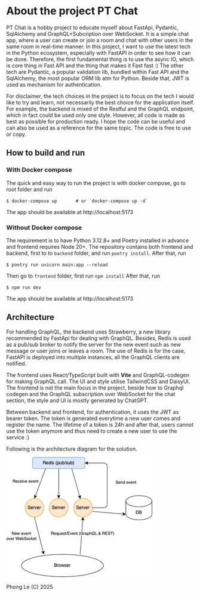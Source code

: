 # About the project PT Chat

PT Chat is a hobby project to educate myself about FastApi, Pydantic, SqlAlchemy and GraphQL+Subcription over WebSocket. It is a simple chat app, where a user can create or join a room and chat with other users in the same room in real-time manner. In this project, I want to use the latest tech in the Python ecosystem, especially with FastAPI in order to see how it can be done. Therefore, the first fundamental thing is to use the async IO, which is core thing in Fast API and the thing that makes it Fast fast :) The other tech are Pydantic, a popular validation lib, bundled within Fast API and the SqlAlchemy, the most popular ORM lib atm for Python. Beside that, JWT is used as mechanism for authentication.

For disclaimer, the tech choices in the project is to focus on the tech I would like to try and learn, not necessarily the best choice for the application itself. For example, the backend is mixed of the Restful and the GraphQL endpoint, which in fact could be used only one style. However, all code is made as best as possible for production ready. I hope the code can be useful and can also be used as a reference for the same topic. The code is free to use or copy.

## How to build and run

### With Docker compose

The quick and easy way to run the project is with docker compose, go to root folder and run

```
$ docker-compose up       # or `docker-compose up -d`
```

The app should be available at http://localhost:5173

### Without Docker compose

The requirement is to have Python 3.12.8+ and Poetry installed in advance and frontend requires Node 20+. The repository contains both frontend and backend, first to to `backend` folder, and run `poetry install`. After that, run

```
$ poetry run uvicorn main:app --reload
```

Then go to `frontend` folder, first run `npm install` After that, run

```
$ npm run dev
```

The app should be available at http://localhost:5173

## Architecture

For handling GraphQL, the backend uses Strawberry, a new library recommended by FastApi for dealing with GraphQL. Besides, Redis is used as a pub/sub broker to notify the server for the new event such as new message or user joins or leaves a room. The use of Redis is for the case, FastAPI is deployed into multiple instances, all the GraphQL clients are notified.

The frontend uses React/TypeScript built with **Vite** and GraphQL-codegen for making GraphQL call. The UI and style utilise TailwindCSS and DaisyUI. The frontend is not the main focus in the project, beside how to Graphql codegen and the GraphQL subscription over WebSocket for the chat section, the style and UI is mostly generated by ChatGPT.

Between backend and frontend, for authentication, it uses the JWT as bearer token. The token is generated everytime a new user comes and register the name. The lifetime of a token is 24h and after that, users cannot use the token anymore and thus need to create a new user to use the service :)

Following is the architecture diagram for the solution.

![Architecture Diagram](docs/arch.png)

Phong Le (C) 2025

